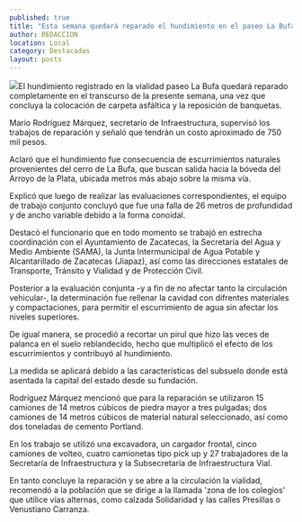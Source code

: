 ```yaml
---
published: true
title: "Esta semana quedará reparado el hundimiento en el paseo La Bufa: Rodríguez Márquez"
author: REDACCION
location: Local
category: Destacadas
layout: posts
---
```


![](http://i.imgur.com/8Y96sxbm.jpg)El hundimiento registrado en la vialidad paseo La Bufa quedará reparado completamente en el transcurso de la presente semana, una vez que concluya la colocación de carpeta asfáltica y la reposición de banquetas.
 
Mario Rodríguez Márquez, secretario de Infraestructura, supervisó los trabajos de reparación y señaló que tendrán un costo aproximado de 750 mil pesos.
 
Aclaró que el hundimiento fue consecuencia de escurrimientos naturales provenientes del cerro de La Bufa, que buscan salida hacia la bóveda del Arroyo de la Plata, ubicada metros más abajo sobre la misma vía.
 
Explicó que luego de realizar las evaluaciones correspondientes, el equipo de trabajo conjunto concluyó que fue una falla de 26 metros de profundidad y de ancho variable debido a la forma conoidal.
 
Destacó el funcionario que en todo momento se trabajó en estrecha coordinación con el Ayuntamiento de Zacatecas, la Secretaría del Agua y Medio Ambiente (SAMA), la Junta Intermunicipal de Agua Potable y Alcantarillado de Zacatecas (Jiapaz), así como las direcciones estatales de Transporte, Tránsito y Vialidad y de Protección Civil.
 
Posterior a la evaluación conjunta -y a fin de no afectar tanto la circulación vehicular-, la determinación fue rellenar la cavidad con difrentes materiales y compactaciones, para permitir el escurrimiento de agua sin afectar los niveles superiores.
 
De igual manera, se procedió a recortar un pirul que hizo las veces de palanca en el suelo reblandecido, hecho que multiplicó el efecto de los escurrimientos y contribuyó al hundimiento.
 
La medida se aplicará debido a las características del subsuelo donde está asentada la capital del estado desde su fundación.
 
Rodríguez Márquez mencionó que para la reparación se utilizaron 15 camiones de 14 metros cúbicos de piedra mayor a tres pulgadas; dos camiones de 14 metros cúbicos de material natural seleccionado, así como dos toneladas de cemento Portland.
 
En los trabajo se utilizó una excavadora, un cargador frontal, cinco camiones de volteo, cuatro camionetas tipo pick up y 27 trabajadores de la Secretaría de Infraestructura y la Subsecretaría de Infraestructura Vial.
 
En tanto concluye la reparación y se abre a la circulación la vialidad, recomendó a la población que se dirige a la llamada 'zona de los colegios' que utilice vías alternas, como calzada Solidaridad y las calles Presillas o Venustiano Carranza.

